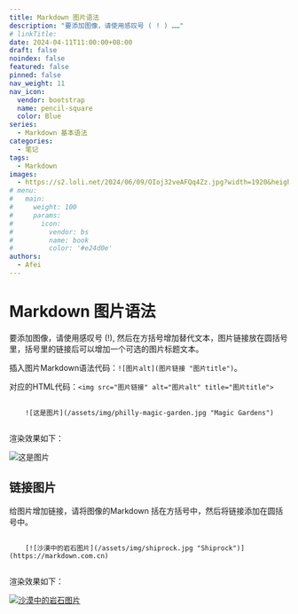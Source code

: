 ```yaml
---
title: Markdown 图片语法
description: "要添加图像，请使用感叹号 ( ! ) ……"
# linkTitle:
date: 2024-04-11T11:00:00+08:00
draft: false
noindex: false
featured: false
pinned: false
nav_weight: 11
nav_icon:
  vendor: bootstrap
  name: pencil-square
  color: Blue
series:
  - Markdown 基本语法
categories:
  - 笔记
tags:
  - Markdown
images:
  - https://s2.loli.net/2024/06/09/OIoj32veAFQq4Zz.jpg?width=1920&height=1440
# menu:
#   main:
#     weight: 100
#     params:
#       icon:
#         vendor: bs
#         name: book
#         color: '#e24d0e'
authors:
  - Afei
---
```


# Markdown 图片语法
要添加图像，请使用感叹号 (!), 然后在方括号增加替代文本，图片链接放在圆括号里，括号里的链接后可以增加一个可选的图片标题文本。

插入图片Markdown语法代码：`![图片alt](图片链接 "图片title")`。

对应的HTML代码：`<img src="图片链接" alt="图片alt" title="图片title">`
```

	![这是图片](/assets/img/philly-magic-garden.jpg "Magic Gardens")


```
渲染效果如下：

![这是图片](https://s2.loli.net/2024/06/09/4X1DiKf3kAw6gxq.png "Magic Gardens")

## 链接图片
给图片增加链接，请将图像的Markdown 括在方括号中，然后将链接添加在圆括号中。
```

	[![沙漠中的岩石图片](/assets/img/shiprock.jpg "Shiprock")](https://markdown.com.cn)
	
```
渲染效果如下：

[![沙漠中的岩石图片](https://s2.loli.net/2024/06/09/usOmqedgJwMNXvt.png "Shiprock")](https://markdown.com.cn)